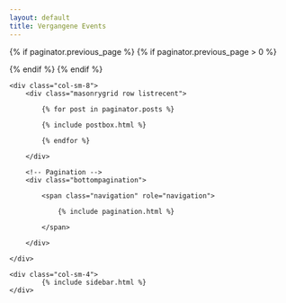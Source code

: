 ```yaml
---
layout: default
title: Vergangene Events
---
```


<!-- Posts Index
================================================== -->
{% if paginator.previous_page %}
{% if paginator.previous_page > 0 %}
<div id="jumptopageof"></div>
{% endif %}
{% endif %}    

<section class="recent-posts row">

    <div class="col-sm-8">
        <div class="masonrygrid row listrecent">

            {% for post in paginator.posts %}
         
            {% include postbox.html %}

            {% endfor %}

        </div> 

        <!-- Pagination -->
        <div class="bottompagination">

            <span class="navigation" role="navigation">

                {% include pagination.html %}

            </span>

        </div>

    </div>

    <div class="col-sm-4">
            {% include sidebar.html %}
    </div>

</section>